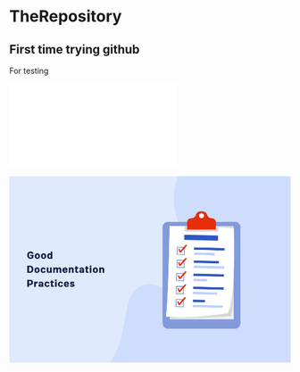 # TheRepository

## First time trying github 
For testing 

![Good](./README.md)

![Good](./Good-Documentation-Practices.png)
